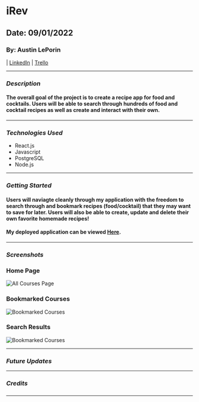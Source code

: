# iRev

## Date: 09/01/2022

### By: Austin LePorin

| [LinkedIn](https://www.linkedin.com/in/austin-leporin/) | [Trello](https://trello.com/b/Vc5IEirW/capstone-project-recipetails)

---

### **_Description_**

#### The overall goal of the project is to create a recipe app for food and cocktails. Users will be able to search through hundreds of food and cocktail recipes as well as create and interact with their own.

---

### **_Technologies Used_**

- React.js
- Javascript
- PostgreSQL
- Node.js

---

### **_Getting Started_**

#### Users will naviagte cleanly through my application with the freedom to search through and bookmark recipes (food/cocktail) that they may want to save for later. Users will also be able to create, update and delete their own favorite homemade recipes!

#### My deployed application can be viewed [Here](https://irev-fd5e2.web.app/).

---

### **_Screenshots_**

### Home Page

![All Courses Page](https://i.imgur.com/kqcQbDr.png)

### Bookmarked Courses

![Bookmarked Courses](https://i.imgur.com/gM6fPoQ.png)

### Search Results

![Bookmarked Courses](https://i.imgur.com/2Vv40fD.jpg)

---

### **_Future Updates_**

---

### **_Credits_**

#####

#####

#####

---
